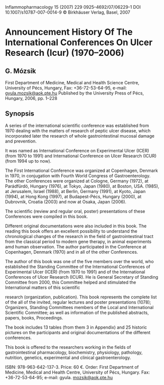 Inflammopharmacology 15 (2007) 229 0925–4692/07/06229-1 DOI 10.1007/s10787-007-0014-9 © Birkhäuser Verlag, Basel, 2007

# Announcement History Of The International Conferences On Ulcer Research (Icur) (1970–2006)

## G. Mózsik

First Department of Medicine, Medical and Health Science Centre, University of Pécs, Hungary, Fax: +36-72-53-64-95, e-mail: gyula.mozsik@aok.pte.hu Published by the University Press of Pécs, Hungary, 2006, pp. 1–228

## Synopsis

A series of the international scientific conference was established from 1970 dealing with the matters of research of peptic ulcer disease, which incorporated later the research of whole gastrointestinal mucosal damage and prevention.

It was named as International Conference on Experimental Ulcer (ICER) (from 1970 to 1991) and International Conference on Ulcer Research (ICUR) (from 1994 up to now).

The First International Conference was organized at Copenhagen, Denmark in 1970, in conjugation with Fourth World Congress of Gastroenterology. The other Conferences were organized at Cologne, Germany (1972), at Parádfürdö, Hungary (1976), at Tokyo, Japan (1980), at Boston, USA. (1985), at Jerusalem, Israel (1988), at Berlin, Germany 
(1991), at Kyoto, Japan (1994), at Hong Kong (1997), at Budapest-Pécs, Hungary (2000), at Dubrovnik, Croatia (2003) 
and now at Osaka, Japan (2006).

The scientific (review and regular oral, poster) presentations of these Conferences were compiled in this book. 

Different original documentations were also included in this book. The reading this book offers an excellent possibility to understand the chronological changes of the research in the field of gastrointestinal tract from the classical period to modern gene therapy, in animal experiments amd human observation. The author participated in the Conference at Copenhagen, Denmark (1970) and in all of the other Conferences.

The author of this book was one of the five members over the world, who established the Standing Committee of the International Conferences of Experimental Ulcer (ICER) (from 1970 to 1991) and of the International Conferences of Ulcer Research (ICUR). He is General Secretary of Standing Committee from 2000, this Committee helped and stimulated the International matters of this scientific 

 research (organization, publication). This book represents the complete list of the all of the invited, regular lectures and poster presentations (1078); Organizers, Standing Committees members of the Local and International Scientific Committee; as well as information of the published abstracts, papers, books, Proceedings.

The book includes 13 tables (from them 3 in Appendix) and 25 historic pictures on the participants and original documentations of the different conferences.

This book is offered to the researchers working in the fields of gastrointestinal pharmacology, biochemistry, physiology, pathology, nutrition, genetics, experimental and clinical gastroenterology.

ISBN: 978-963-642-137-3. Price: 60 €. Order: First Department of Medicine, Medical and Health Centre, University of Pécs, Hungary. Fax: +36-72-53-64-95; e-mail: gyula. mozsik@aok.pte.hu